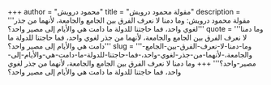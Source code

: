 +++
author = "محمود درويش"
title = "مقولة محمود درويش"
description = '''مقولة محمود درويش: وما دمنا لا نعرف الفرق بين الجامع والجامعة، لأنهما من جذر لغوي واحد، فما حاجتنا للدولة ما دامت هي والأيام إلى مصير واحد؟'''
quote = '''وما دمنا لا نعرف الفرق بين الجامع والجامعة، لأنهما من جذر لغوي واحد، فما حاجتنا للدولة ما دامت هي والأيام إلى مصير واحد؟'''
slug = '''وما-دمنا-لا-نعرف-الفرق-بين-الجامع-والجامعة،-لأنهما-من-جذر-لغوي-واحد،-فما-حاجتنا-للدولة-ما-دامت-هي-والأيام-إلى-مصير-واحد؟'''
+++
وما دمنا لا نعرف الفرق بين الجامع والجامعة، لأنهما من جذر لغوي واحد، فما حاجتنا للدولة ما دامت هي والأيام إلى مصير واحد؟
